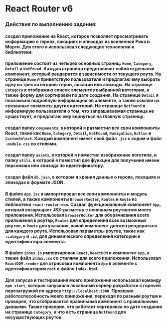 # React Router v6


### Действия по выполнению задания:

#### создал приложение на React, которое позволяет просматривать информацию о героях, локациях и эпизодах из вселенной Рика и Морти. Для этого я использовал следующие технологии и библиотеки:

#### приложение состоит из четырех основных страниц: `Home`, `Category`, `Detail` и `NotFound`. Каждая страница представляет собой отдельный компонент, который рендерится в зависимости от текущего роута. На странице `Home` я приветствую пользователя и предлагаю ему выбрать одну из трех категорий: герои, локации или эпизоды. На странице `Category` я отображаю список элементов выбранной категории, а также форму для сортировки по дате создания. На странице `Detail` я показываю подробную информацию об элементе, а также ссылки на связанные элементы других категорий. На странице `NotFound` я информирую пользователя о том, что запрашиваемая страница не существует, и предлагаю ему вернуться на главную страницу.

####  создал папку `components`, в которой я разместил все свои компоненты React, такие как `Home`, `Category`, `Detail`, `NotFound`, `Navigation`, `Button` и `CustomSelect`. Каждый компонент имеет свой файл `.jsx` с кодом и файл `.module.css` со стилями.

####  создал папку `assets`, в которой я поместил изображение логотипа, и папку `utils`, в которой я поместил две функции для получения имени персонажа или эпизода по идентификатору.

####  создал файл `db.json`, в котором я хранил данные о героях, локациях и эпизодах в формате JSON.

####  В файле `App.jsx` я импортировал все свои компоненты и модуль стилей, а также компоненты `BrowserRouter`, `Routes` и `Route` из библиотеки `react-router-dom`. Создал функциональный компонент `App`, который возвращает JSX-разметку с основным роутингом моего приложения. Использовал `BrowserRouter` для оборачивания всего приложения в роутер, `Routes` для определения всех возможных роутов, и `Route` для указания, какой компонент должен рендериться для каждого роута. Использовал параметры роутов, такие как `:category` и `:id`, для динамического определения категории и идентификатора элемента.

####  В файле `index.js` импортировал `React`, `ReactDOM` и компонент `App`, а также файл `index.css` со стилями для всего приложения. Использовал `ReactDOM.render` для отрисовки компонента `App` в элементе с идентификатором `root` в файле `index.html`.

####  Для запуска и тестирования моего приложения использовал команду `npm start`, которая запускала локальный сервер разработки с горячей перезагрузкой по адресу `http://localhost:3000`. Проверил работоспособность моего приложения, переходя по разным роутам и проверяя, что отображается правильный компонент с правильными данными. Также проверил, что работает сортировка по дате создания на странице `Category`, и что есть страница `NotFound` для несуществующих роутов.
